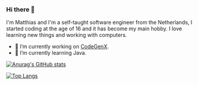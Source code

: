 ### Hi there 👋

I'm Matthias and I'm a self-taught software engineer from the Netherlands, I started coding at the age of 16 and it has become my main hobby. I love learning new things and working with computers.

- 🔭 I’m currently working on [CodeGenX](https://github.com/DeepGenX/CodeGenX).
- 🌱 I’m currently learning Java.

[![Anurag's GitHub stats](https://github-readme-stats.vercel.app/api?username=Matthias1590&theme=github_dark&theme=github_dark&title_color=539BF5&text_color=C3D1D9&border_color=444C56&bg_color=22272E&cache_seconds=1800)](https://github.com/anuraghazra/github-readme-stats)

[![Top Langs](https://github-readme-stats.vercel.app/api/top-langs/?username=Matthias1590&theme=github_dark&theme=github_dark&title_color=539BF5&text_color=C3D1D9&border_color=444C56&bg_color=22272E&cache_seconds=1800&layout=compact)](https://github.com/anuraghazra/github-readme-stats)



<!--
**Matthias1590/Matthias1590** is a ✨ _special_ ✨ repository because its `README.md` (this file) appears on your GitHub profile.

Here are some ideas to get you started:

- 🔭 I’m currently working on ...
- 🌱 I’m currently learning ...
- 👯 I’m looking to collaborate on ...
- 🤔 I’m looking for help with ...
- 💬 Ask me about ...
- 📫 How to reach me: ...
- 😄 Pronouns: ...
- ⚡ Fun fact: ...
-->
